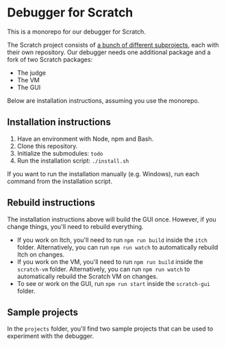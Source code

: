 # Debugger for Scratch

This is a monorepo for our debugger for Scratch.

The Scratch project consists of [a bunch of different subprojects](https://github.com/scratchfoundation/scratch-gui/wiki/Getting-Started#repos), each with their own repository.
Our debugger needs one additional package and a fork of two Scratch packages:

- The judge
- The VM
- The GUI

Below are installation instructions, assuming you use the monorepo.

## Installation instructions

1. Have an environment with Node, npm and Bash.
2. Clone this repository.
3. Initialize the submodules: `todo`
4. Run the installation script: `./install.sh`

If you want to run the installation manually (e.g. Windows), run each command from the installation script.

## Rebuild instructions

The installation instructions above will build the GUI once.
However, if you change things, you'll need to rebuild everything.

- If you work on Itch, you'll need to run `npm run build` inside the `itch` folder. Alternatively, you can run `npm run watch` to automatically rebuild Itch on changes.
- If you work on the VM, you'll need to run `npm run build` inside the `scratch-vm` folder. Alternatively, you can run `npm run watch` to automatically rebuild the Scratch VM on changes.
- To see or work on the GUI, run `npm run start` inside the `scratch-gui` folder.

## Sample projects

In the `projects` folder, you'll find two sample projects that can be used to experiment with the debugger.
